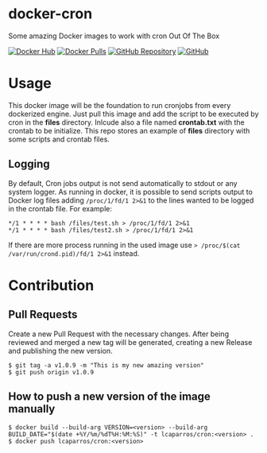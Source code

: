 # docker-cron
Some amazing Docker images to work with cron Out Of The Box

[![Docker Hub](https://img.shields.io/static/v1.svg?color=4edafc&labelColor=555555&logoColor=ffffff&style=flat&label=lcaparros/cron&message=Docker%20Hub&logo=docker)](https://hub.docker.com/r/lcaparros/cron)
[![Docker Pulls](https://img.shields.io/docker/pulls/lcaparros/cron.svg?color=4edafc&labelColor=555555&logoColor=ffffff&style=flat&label=pulls&logo=docker)](https://hub.docker.com/r/lcaparros/cron)
[![GitHub Repository](https://img.shields.io/static/v1.svg?color=4edafc&labelColor=555555&logoColor=ffffff&style=flat&label=lcaparros/docker-cron&message=GitHub%20Repo&logo=github)](https://github.com/lcaparros/docker-cron)
[![GitHub](https://img.shields.io/static/v1.svg?color=4edafc&labelColor=555555&logoColor=ffffff&style=flat&label=lcaparros&message=GitHub&logo=github)](https://github.com/lcaparros "view the source for all of our repositories.")

# Usage

This docker image will be the foundation to run cronjobs from every dockerized engine. Just pull this image and add the script to be executed by cron in the **files** directory. Inlcude also a file named **crontab.txt** with the crontab to be initialize. This repo stores an example of __files__ directory with some scripts and crontab files.

## Logging

By default, Cron jobs output is not send automatically to stdout or any system logger. As running in docker, it is possible to send scripts output to Docker log files adding `/proc/1/fd/1 2>&1` to the lines wanted to be logged in the crontab file. For example:

```
*/1 * * * * bash /files/test.sh > /proc/1/fd/1 2>&1
*/1 * * * * bash /files/test2.sh > /proc/1/fd/1 2>&1
```

If there are more process running in the used image use `> /proc/$(cat /var/run/crond.pid)/fd/1 2>&1` instead.

# Contribution

## Pull Requests

Create a new Pull Request with the necessary changes. After being reviewed and merged a new tag will be generated, creating a new Release and publishing the new version.

```shell
$ git tag -a v1.0.9 -m "This is my new amazing version"
$ git push origin v1.0.9
```

## How to push a new version of the image manually

```shell
$ docker build --build-arg VERSION=<version> --build-arg BUILD_DATE="$(date +%Y/%m/%dT%H:%M:%S)" -t lcaparros/cron:<version> .
$ docker push lcaparros/cron:<version>
```